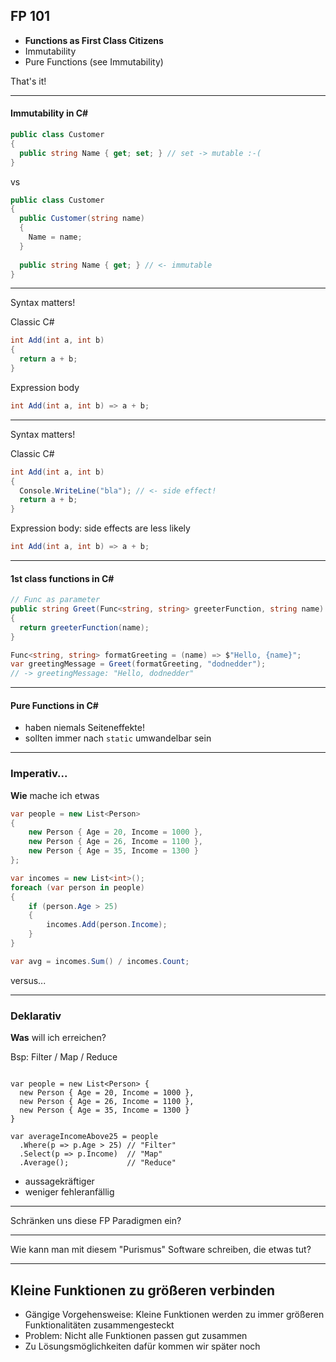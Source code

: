 ## FP 101

- **Functions as First Class Citizens**
- Immutability
- Pure Functions (see Immutability)

That's it!

---

#### Immutability in C# #


```csharp
public class Customer
{
  public string Name { get; set; } // set -> mutable :-(
}
```

vs

```csharp
public class Customer
{
  public Customer(string name)
  {
    Name = name;
  }
  
  public string Name { get; } // <- immutable
}
```

---

Syntax matters!

Classic C#

```csharp
int Add(int a, int b)
{
  return a + b;
}
```

Expression body

```csharp
int Add(int a, int b) => a + b;
```
---

Syntax matters!

Classic C#

```csharp
int Add(int a, int b)
{
  Console.WriteLine("bla"); // <- side effect!
  return a + b;
}
```

Expression body: side effects are less likely

```csharp
int Add(int a, int b) => a + b;
```

---

#### 1st class functions in C# #


```csharp
// Func as parameter
public string Greet(Func<string, string> greeterFunction, string name)
{
  return greeterFunction(name);
}
```

```csharp
Func<string, string> formatGreeting = (name) => $"Hello, {name}";
var greetingMessage = Greet(formatGreeting, "dodnedder");
// -> greetingMessage: "Hello, dodnedder"
```

---

#### Pure Functions in C# #

- haben niemals Seiteneffekte!
- sollten immer nach `static` umwandelbar sein

---

### Imperativ...

**Wie** mache ich etwas 

```csharp
var people = new List<Person>
{
    new Person { Age = 20, Income = 1000 },
    new Person { Age = 26, Income = 1100 },
    new Person { Age = 35, Income = 1300 }
};

var incomes = new List<int>();
foreach (var person in people)
{
    if (person.Age > 25)
    {
        incomes.Add(person.Income);
    }
}

var avg = incomes.Sum() / incomes.Count;
```

versus...

----

### Deklarativ

**Was** will ich erreichen?

Bsp: Filter / Map / Reduce

<pre><code data-noescape data-trim class="lang-csharp hljs">
var people = new List&lt;Person&gt; {
  new Person { Age = 20, Income = 1000 },
  new Person { Age = 26, Income = 1100 },
  new Person { Age = 35, Income = 1300 }
}

var averageIncomeAbove25 = people
  .<span class="highlightcode">Where</span>(p => p.Age > 25) // <span class="highlightcode">"Filter"</span>
  .<span class="highlightcode">Select</span>(p => p.Income)  // <span class="highlightcode">"Map"</span>
  .<span class="highlightcode">Average</span>();             // <span class="highlightcode">"Reduce"</span>
</code></pre>

- aussagekräftiger
- weniger fehleranfällig

---

Schränken uns diese FP Paradigmen ein?

---

Wie kann man mit diesem "Purismus" Software schreiben, die etwas tut?

---

## Kleine Funktionen zu größeren verbinden

- Gängige Vorgehensweise: Kleine Funktionen werden zu immer größeren Funktionalitäten zusammengesteckt
- Problem: Nicht alle Funktionen passen gut zusammen
- Zu Lösungsmöglichkeiten dafür kommen wir später noch
